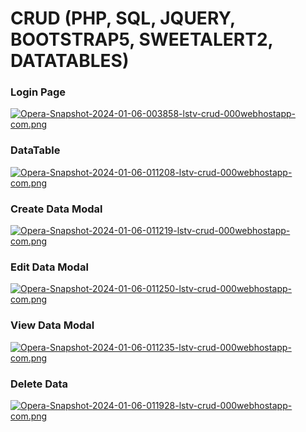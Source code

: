# CRUD (PHP, SQL, JQUERY, BOOTSTRAP5, SWEETALERT2, DATATABLES)

### Login Page

[![Opera-Snapshot-2024-01-06-003858-lstv-crud-000webhostapp-com.png](https://i.postimg.cc/bY09zJd7/Opera-Snapshot-2024-01-06-003858-lstv-crud-000webhostapp-com.png)](https://postimg.cc/MXTQ5z75)

### DataTable

[![Opera-Snapshot-2024-01-06-011208-lstv-crud-000webhostapp-com.png](https://i.postimg.cc/W13JBmD4/Opera-Snapshot-2024-01-06-011208-lstv-crud-000webhostapp-com.png)](https://postimg.cc/fJGLX9f4)

### Create Data Modal

[![Opera-Snapshot-2024-01-06-011219-lstv-crud-000webhostapp-com.png](https://i.postimg.cc/Qd9dgf9c/Opera-Snapshot-2024-01-06-011219-lstv-crud-000webhostapp-com.png)](https://postimg.cc/LJSS2BVs)

### Edit Data Modal

[![Opera-Snapshot-2024-01-06-011250-lstv-crud-000webhostapp-com.png](https://i.postimg.cc/L6h9RxVG/Opera-Snapshot-2024-01-06-011250-lstv-crud-000webhostapp-com.png)](https://postimg.cc/YhKKzfZx)

### View Data Modal

[![Opera-Snapshot-2024-01-06-011235-lstv-crud-000webhostapp-com.png](https://i.postimg.cc/8kY8dNhn/Opera-Snapshot-2024-01-06-011235-lstv-crud-000webhostapp-com.png)](https://postimg.cc/V5XHmyZj)

### Delete Data

[![Opera-Snapshot-2024-01-06-011928-lstv-crud-000webhostapp-com.png](https://i.postimg.cc/8cR0VQ0L/Opera-Snapshot-2024-01-06-011928-lstv-crud-000webhostapp-com.png)](https://postimg.cc/zHfjnM5f)
